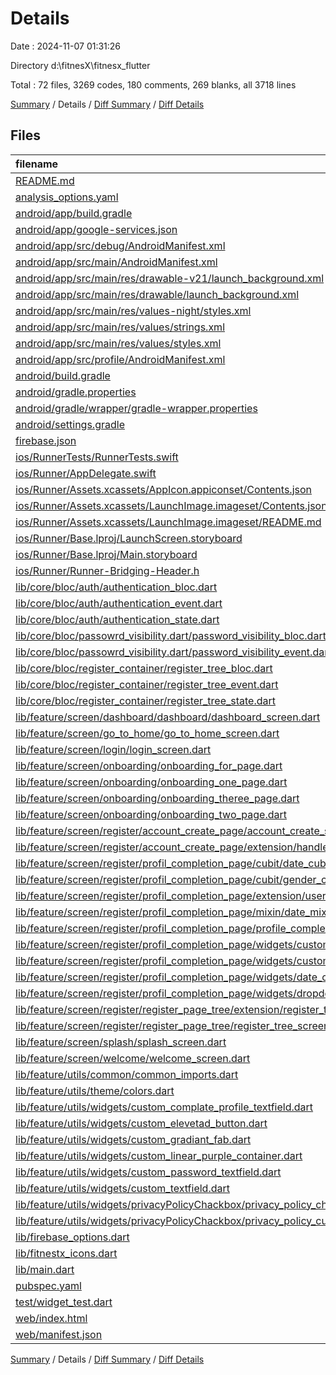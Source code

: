 # Details

Date : 2024-11-07 01:31:26

Directory d:\\fitnesX\\fitnesx_flutter

Total : 72 files,  3269 codes, 180 comments, 269 blanks, all 3718 lines

[Summary](results.md) / Details / [Diff Summary](diff.md) / [Diff Details](diff-details.md)

## Files
| filename | language | code | comment | blank | total |
| :--- | :--- | ---: | ---: | ---: | ---: |
| [README.md](/README.md) | Markdown | 10 | 0 | 7 | 17 |
| [analysis_options.yaml](/analysis_options.yaml) | YAML | 3 | 22 | 4 | 29 |
| [android/app/build.gradle](/android/app/build.gradle) | Gradle | 34 | 8 | 7 | 49 |
| [android/app/google-services.json](/android/app/google-services.json) | JSON | 54 | 0 | 0 | 54 |
| [android/app/src/debug/AndroidManifest.xml](/android/app/src/debug/AndroidManifest.xml) | XML | 3 | 4 | 1 | 8 |
| [android/app/src/main/AndroidManifest.xml](/android/app/src/main/AndroidManifest.xml) | XML | 41 | 11 | 0 | 52 |
| [android/app/src/main/res/drawable-v21/launch_background.xml](/android/app/src/main/res/drawable-v21/launch_background.xml) | XML | 4 | 7 | 2 | 13 |
| [android/app/src/main/res/drawable/launch_background.xml](/android/app/src/main/res/drawable/launch_background.xml) | XML | 4 | 7 | 2 | 13 |
| [android/app/src/main/res/values-night/styles.xml](/android/app/src/main/res/values-night/styles.xml) | XML | 9 | 9 | 1 | 19 |
| [android/app/src/main/res/values/strings.xml](/android/app/src/main/res/values/strings.xml) | XML | 6 | 0 | 1 | 7 |
| [android/app/src/main/res/values/styles.xml](/android/app/src/main/res/values/styles.xml) | XML | 9 | 9 | 0 | 18 |
| [android/app/src/profile/AndroidManifest.xml](/android/app/src/profile/AndroidManifest.xml) | XML | 3 | 4 | 1 | 8 |
| [android/build.gradle](/android/build.gradle) | Gradle | 16 | 0 | 3 | 19 |
| [android/gradle.properties](/android/gradle.properties) | Properties | 3 | 0 | 1 | 4 |
| [android/gradle/wrapper/gradle-wrapper.properties](/android/gradle/wrapper/gradle-wrapper.properties) | Properties | 5 | 0 | 1 | 6 |
| [android/settings.gradle](/android/settings.gradle) | Gradle | 22 | 2 | 5 | 29 |
| [firebase.json](/firebase.json) | JSON | 1 | 0 | 0 | 1 |
| [ios/RunnerTests/RunnerTests.swift](/ios/RunnerTests/RunnerTests.swift) | Swift | 7 | 2 | 4 | 13 |
| [ios/Runner/AppDelegate.swift](/ios/Runner/AppDelegate.swift) | Swift | 12 | 0 | 2 | 14 |
| [ios/Runner/Assets.xcassets/AppIcon.appiconset/Contents.json](/ios/Runner/Assets.xcassets/AppIcon.appiconset/Contents.json) | JSON | 122 | 0 | 1 | 123 |
| [ios/Runner/Assets.xcassets/LaunchImage.imageset/Contents.json](/ios/Runner/Assets.xcassets/LaunchImage.imageset/Contents.json) | JSON | 23 | 0 | 1 | 24 |
| [ios/Runner/Assets.xcassets/LaunchImage.imageset/README.md](/ios/Runner/Assets.xcassets/LaunchImage.imageset/README.md) | Markdown | 3 | 0 | 2 | 5 |
| [ios/Runner/Base.lproj/LaunchScreen.storyboard](/ios/Runner/Base.lproj/LaunchScreen.storyboard) | XML | 36 | 1 | 1 | 38 |
| [ios/Runner/Base.lproj/Main.storyboard](/ios/Runner/Base.lproj/Main.storyboard) | XML | 25 | 1 | 1 | 27 |
| [ios/Runner/Runner-Bridging-Header.h](/ios/Runner/Runner-Bridging-Header.h) | C++ | 1 | 0 | 1 | 2 |
| [lib/core/bloc/auth/authentication_bloc.dart](/lib/core/bloc/auth/authentication_bloc.dart) | Dart | 123 | 6 | 12 | 141 |
| [lib/core/bloc/auth/authentication_event.dart](/lib/core/bloc/auth/authentication_event.dart) | Dart | 24 | 0 | 5 | 29 |
| [lib/core/bloc/auth/authentication_state.dart](/lib/core/bloc/auth/authentication_state.dart) | Dart | 22 | 0 | 7 | 29 |
| [lib/core/bloc/passowrd_visibility.dart/password_visibility_bloc.dart](/lib/core/bloc/passowrd_visibility.dart/password_visibility_bloc.dart) | Dart | 9 | 0 | 4 | 13 |
| [lib/core/bloc/passowrd_visibility.dart/password_visibility_event.dart](/lib/core/bloc/passowrd_visibility.dart/password_visibility_event.dart) | Dart | 2 | 0 | 0 | 2 |
| [lib/core/bloc/register_container/register_tree_bloc.dart](/lib/core/bloc/register_container/register_tree_bloc.dart) | Dart | 19 | 0 | 6 | 25 |
| [lib/core/bloc/register_container/register_tree_event.dart](/lib/core/bloc/register_container/register_tree_event.dart) | Dart | 7 | 0 | 6 | 13 |
| [lib/core/bloc/register_container/register_tree_state.dart](/lib/core/bloc/register_container/register_tree_state.dart) | Dart | 14 | 0 | 12 | 26 |
| [lib/feature/screen/dashboard/dashboard/dashboard_screen.dart](/lib/feature/screen/dashboard/dashboard/dashboard_screen.dart) | Dart | 0 | 0 | 1 | 1 |
| [lib/feature/screen/go_to_home/go_to_home_screen.dart](/lib/feature/screen/go_to_home/go_to_home_screen.dart) | Dart | 92 | 0 | 5 | 97 |
| [lib/feature/screen/login/login_screen.dart](/lib/feature/screen/login/login_screen.dart) | Dart | 304 | 0 | 10 | 314 |
| [lib/feature/screen/onboarding/onboarding_for_page.dart](/lib/feature/screen/onboarding/onboarding_for_page.dart) | Dart | 83 | 0 | 4 | 87 |
| [lib/feature/screen/onboarding/onboarding_one_page.dart](/lib/feature/screen/onboarding/onboarding_one_page.dart) | Dart | 77 | 0 | 4 | 81 |
| [lib/feature/screen/onboarding/onboarding_theree_page.dart](/lib/feature/screen/onboarding/onboarding_theree_page.dart) | Dart | 83 | 0 | 4 | 87 |
| [lib/feature/screen/onboarding/onboarding_two_page.dart](/lib/feature/screen/onboarding/onboarding_two_page.dart) | Dart | 81 | 0 | 5 | 86 |
| [lib/feature/screen/register/account_create_page/account_create_screen.dart](/lib/feature/screen/register/account_create_page/account_create_screen.dart) | Dart | 292 | 2 | 6 | 300 |
| [lib/feature/screen/register/account_create_page/extension/handle_authentication_state.dart](/lib/feature/screen/register/account_create_page/extension/handle_authentication_state.dart) | Dart | 35 | 0 | 2 | 37 |
| [lib/feature/screen/register/profil_completion_page/cubit/date_cubit.dart](/lib/feature/screen/register/profil_completion_page/cubit/date_cubit.dart) | Dart | 7 | 0 | 1 | 8 |
| [lib/feature/screen/register/profil_completion_page/cubit/gender_cubit.dart](/lib/feature/screen/register/profil_completion_page/cubit/gender_cubit.dart) | Dart | 7 | 0 | 1 | 8 |
| [lib/feature/screen/register/profil_completion_page/extension/user_register_extension.dart](/lib/feature/screen/register/profil_completion_page/extension/user_register_extension.dart) | Dart | 40 | 0 | 3 | 43 |
| [lib/feature/screen/register/profil_completion_page/mixin/date_mixin.dart](/lib/feature/screen/register/profil_completion_page/mixin/date_mixin.dart) | Dart | 26 | 0 | 4 | 30 |
| [lib/feature/screen/register/profil_completion_page/profile_completion_screen.dart](/lib/feature/screen/register/profil_completion_page/profile_completion_screen.dart) | Dart | 152 | 0 | 4 | 156 |
| [lib/feature/screen/register/profil_completion_page/widgets/custom_containerpcs.dart](/lib/feature/screen/register/profil_completion_page/widgets/custom_containerpcs.dart) | Dart | 37 | 0 | 3 | 40 |
| [lib/feature/screen/register/profil_completion_page/widgets/custom_textformfield.dart](/lib/feature/screen/register/profil_completion_page/widgets/custom_textformfield.dart) | Dart | 44 | 0 | 3 | 47 |
| [lib/feature/screen/register/profil_completion_page/widgets/date_container.dart](/lib/feature/screen/register/profil_completion_page/widgets/date_container.dart) | Dart | 55 | 0 | 3 | 58 |
| [lib/feature/screen/register/profil_completion_page/widgets/dropdown_container.dart](/lib/feature/screen/register/profil_completion_page/widgets/dropdown_container.dart) | Dart | 70 | 0 | 4 | 74 |
| [lib/feature/screen/register/register_page_tree/extension/register_tree_extension.dart](/lib/feature/screen/register/register_page_tree/extension/register_tree_extension.dart) | Dart | 109 | 0 | 4 | 113 |
| [lib/feature/screen/register/register_page_tree/register_tree_screen.dart](/lib/feature/screen/register/register_page_tree/register_tree_screen.dart) | Dart | 123 | 0 | 4 | 127 |
| [lib/feature/screen/splash/splash_screen.dart](/lib/feature/screen/splash/splash_screen.dart) | Dart | 112 | 0 | 5 | 117 |
| [lib/feature/screen/welcome/welcome_screen.dart](/lib/feature/screen/welcome/welcome_screen.dart) | Dart | 108 | 0 | 5 | 113 |
| [lib/feature/utils/common/common_imports.dart](/lib/feature/utils/common/common_imports.dart) | Dart | 20 | 20 | 12 | 52 |
| [lib/feature/utils/theme/colors.dart](/lib/feature/utils/theme/colors.dart) | Dart | 13 | 0 | 1 | 14 |
| [lib/feature/utils/widgets/custom_complate_profile_textfield.dart](/lib/feature/utils/widgets/custom_complate_profile_textfield.dart) | Dart | 47 | 4 | 3 | 54 |
| [lib/feature/utils/widgets/custom_elevetad_button.dart](/lib/feature/utils/widgets/custom_elevetad_button.dart) | Dart | 42 | 0 | 4 | 46 |
| [lib/feature/utils/widgets/custom_gradiant_fab.dart](/lib/feature/utils/widgets/custom_gradiant_fab.dart) | Dart | 94 | 0 | 5 | 99 |
| [lib/feature/utils/widgets/custom_linear_purple_container.dart](/lib/feature/utils/widgets/custom_linear_purple_container.dart) | Dart | 38 | 0 | 2 | 40 |
| [lib/feature/utils/widgets/custom_password_textfield.dart](/lib/feature/utils/widgets/custom_password_textfield.dart) | Dart | 65 | 0 | 5 | 70 |
| [lib/feature/utils/widgets/custom_textfield.dart](/lib/feature/utils/widgets/custom_textfield.dart) | Dart | 46 | 0 | 2 | 48 |
| [lib/feature/utils/widgets/privacyPolicyChackbox/privacy_policy_chackbox.dart](/lib/feature/utils/widgets/privacyPolicyChackbox/privacy_policy_chackbox.dart) | Dart | 60 | 0 | 4 | 64 |
| [lib/feature/utils/widgets/privacyPolicyChackbox/privacy_policy_cubit.dart](/lib/feature/utils/widgets/privacyPolicyChackbox/privacy_policy_cubit.dart) | Dart | 5 | 0 | 2 | 7 |
| [lib/firebase_options.dart](/lib/firebase_options.dart) | Dart | 58 | 12 | 5 | 75 |
| [lib/fitnestx_icons.dart](/lib/fitnestx_icons.dart) | Dart | 13 | 15 | 4 | 32 |
| [lib/main.dart](/lib/main.dart) | Dart | 54 | 0 | 4 | 58 |
| [pubspec.yaml](/pubspec.yaml) | YAML | 33 | 9 | 17 | 59 |
| [test/widget_test.dart](/test/widget_test.dart) | Dart | 14 | 10 | 7 | 31 |
| [web/index.html](/web/index.html) | HTML | 19 | 15 | 5 | 39 |
| [web/manifest.json](/web/manifest.json) | JSON | 35 | 0 | 1 | 36 |

[Summary](results.md) / Details / [Diff Summary](diff.md) / [Diff Details](diff-details.md)